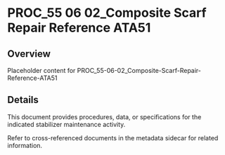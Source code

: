 # PROC_55 06 02_Composite Scarf Repair Reference ATA51

## Overview
Placeholder content for PROC_55-06-02_Composite-Scarf-Repair-Reference-ATA51

## Details
This document provides procedures, data, or specifications for the indicated stabilizer maintenance activity.

Refer to cross-referenced documents in the metadata sidecar for related information.
